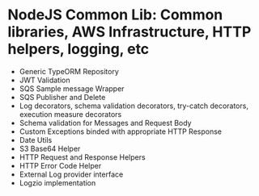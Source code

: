 # NodeJS Common Lib: Common libraries, AWS Infrastructure, HTTP helpers, logging, etc

- Generic TypeORM Repository
- JWT Validation
- SQS Sample message Wrapper
- SQS Publisher and Delete
- Log decorators, schema validation decorators, try-catch decorators, execution measure decorators
- Schema validation for Messages and Request Body
- Custom Exceptions binded with appropriate HTTP Response
- Date Utils
- S3 Base64 Helper
- HTTP Request and Response Helpers
- HTTP Error Code Helper
- External Log provider interface
- Logzio implementation